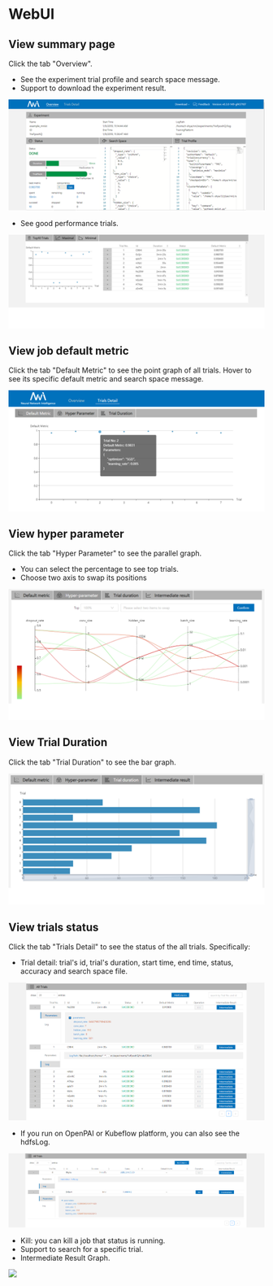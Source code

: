 # WebUI

## View summary page

Click the tab "Overview".

* See the experiment trial profile and search space message.
* Support to download the experiment result.

![](../img/webui-img/over1.png)

* See good performance trials.

![](../img/webui-img/over2.png)

## View job default metric

Click the tab "Default Metric" to see the point graph of all trials. Hover to see its specific default metric and search space message.

![](../img/accuracy.png)

## View hyper parameter

Click the tab "Hyper Parameter" to see the parallel graph.

* You can select the percentage to see top trials.
* Choose two axis to swap its positions

![](../img/hyperPara.png)

## View Trial Duration

Click the tab "Trial Duration" to see the bar graph.

![](../img/trial_duration.png)

## View trials status

Click the tab "Trials Detail" to see the status of the all trials. Specifically:

* Trial detail: trial's id, trial's duration, start time, end time, status, accuracy and search space file.

![](../img/webui-img/detail-local.png)

* If you run on OpenPAI or Kubeflow platform, you can also see the hdfsLog.

![](../img/webui-img/detail-pai.png)

* Kill: you can kill a job that status is running.
* Support to search for a specific trial.
* Intermediate Result Graph.

![](../img/intermediate.png)